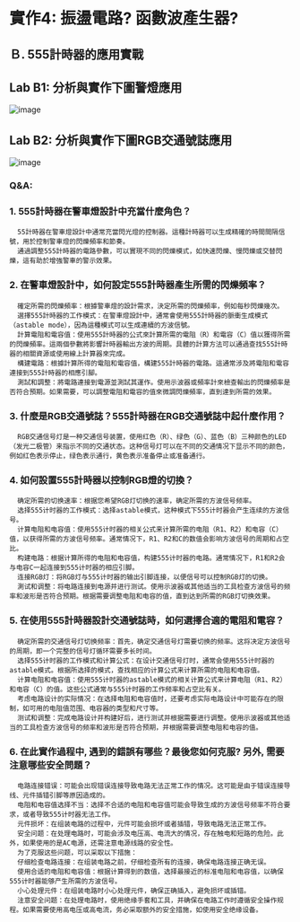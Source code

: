 # 實作4: 振盪電路? 函數波產生器? 
## Ｂ. 555計時器的應用實戰
## Lab B1: 分析與實作下圖警燈應用
![image](https://github.com/Jerry951230/EC2024/assets/162287588/dfad7d3b-1264-47fd-9440-4e44e9be502b)

## Lab B2: 分析與實作下圖RGB交通號誌應用
![image](https://github.com/Jerry951230/EC2024/assets/162287588/2a3dd659-521c-4990-b130-1ba2d2f4d7b2)

### Q&A:

### **1. 555計時器在警車燈設計中充當什麼角色？**
      55計時器在警車燈設計中通常充當閃光燈的控制器。這種計時器可以生成精確的時間間隔信號，用於控制警車燈的閃爍頻率和節奏。
      通過調整555計時器的電路參數，可以實現不同的閃爍模式，如快速閃爍、慢閃爍或交替閃爍，這有助於增強警車的警示效果。
### **2. 在警車燈設計中，如何設定555計時器產生所需的閃爍頻率？**
      確定所需的閃爍頻率：根據警車燈的設計需求，決定所需的閃爍頻率，例如每秒閃爍幾次。
      選擇555計時器的工作模式：在警車燈設計中，通常會使用555計時器的脈衝生成模式（astable mode），因為這種模式可以生成連續的方波信號。
      計算電阻和電容值：使用555計時器的公式來計算所需的電阻（R）和電容（C）值以獲得所需的閃爍頻率。這兩個參數將影響計時器輸出方波的周期。具體的計算方法可以通過查找555計時器的相關資源或使用線上計算器來完成。
      構建電路：根據計算所得的電阻和電容值，構建555計時器的電路。這通常涉及將電阻和電容連接到555計時器的相應引腳。
      測試和調整：將電路連接到電源並測試其運作。使用示波器或頻率計來檢查輸出的閃爍頻率是否符合預期。如果需要，可以調整電阻和電容的值來微調閃爍頻率，直到達到所需的效果。
### 3. **什麼是RGB交通號誌？555計時器在RGB交通號誌中起什麼作用？**
      RGB交通信号灯是一种交通信号装置，使用红色（R）、绿色（G）、蓝色（B）三种颜色的LED（发光二极管）来指示不同的交通状态。这种信号灯可以在不同的交通情况下显示不同的颜色，例如红色表示停止，绿色表示通行，黄色表示准备停止或准备通行。
### 4. **如何設置555計時器以控制RGB燈的切換？**
      确定所需的切换速率：根据您希望RGB灯切换的速率，确定所需的方波信号频率。
      选择555计时器的工作模式：选择astable模式，这种模式下555计时器会产生连续的方波信号。
      计算电阻和电容值：使用555计时器的相关公式来计算所需的电阻（R1、R2）和电容（C）值，以获得所需的方波信号频率。通常情况下，R1、R2和C的数值会影响方波信号的周期和占空比。
      构建电路：根据计算所得的电阻和电容值，构建555计时器的电路。通常情况下，R1和R2会与电容C一起连接到555计时器的相应引脚。
      连接RGB灯：将RGB灯与555计时器的输出引脚连接，以便信号可以控制RGB灯的切换。
      測试和调整：将电路连接到电源并进行测试。使用示波器或其他适当的工具检查方波信号的频率和波形是否符合预期。根据需要调整电阻和电容的值，直到达到所需的RGB灯切换效果。
### 5. 在使用555計時器設計交通號誌時，如何選擇合適的電阻和電容？
      确定所需的交通信号灯切换频率：首先，确定交通信号灯需要切换的频率。这将决定方波信号的周期，即一个完整的信号灯循环需要多长时间。
      选择555计时器的工作模式和计算公式：在设计交通信号灯时，通常会使用555计时器的astable模式。根据所选择的模式，查找相应的计算公式来计算所需的电阻和电容值。
      计算电阻和电容值：使用555计时器的astable模式的相关计算公式来计算电阻（R1、R2）和电容（C）的值。这些公式通常与555计时器的工作频率和占空比有关。
      考虑电路设计的实际情况：在选择电阻和电容值时，还要考虑实际电路设计中可能存在的限制，如可用的电阻值范围、电容器的类型和尺寸等。
      测试和调整：完成电路设计并构建好后，进行测试并根据需要进行调整。使用示波器或其他适当的工具检查方波信号的频率和波形是否符合预期，并根据需要调整电阻和电容的值。
### **6. 在此**實作**過程中, 遇到的錯誤有哪些？最後您如何克服? 另外, 需要注意哪些安全問題？**
      电路连接错误：可能会出现错误连接导致电路无法正常工作的情况。这可能是由于错误连接导线、元件插错引脚等原因造成的。
      电阻和电容值选择不当：选择不合适的电阻和电容值可能会导致生成的方波信号频率不符合要求，或者导致555计时器无法工作。
      元件损坏：在组装电路的过程中，元件可能会损坏或者插错，导致电路无法正常工作。
      安全问题：在处理电路时，可能会涉及电压高、电流大的情况，存在触电和短路的危险。此外，如果使用的是AC电源，还需注意电源线路的安全性。
      为了克服这些问题，可以采取以下措施：
      仔细检查电路连接：在组装电路之前，仔细检查所有的连接，确保电路连接正确无误。
      使用合适的电阻和电容值：根据计算得到的数值，选择最接近的标准电阻和电容值，以确保555计时器能够产生所需的方波信号。
      小心处理元件：在组装电路时小心处理元件，确保正确插入，避免损坏或插错。
      注意安全问题：在处理电路时，使用绝缘手套和工具，并确保在电路工作时遵循安全操作规程。如果需要使用高电压或高电流，务必采取额外的安全措施，如使用安全绝缘设备。
